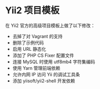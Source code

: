 # Yii2 项目模板

在 Yii2 官方的高级项目模板上做了以下修改：

- 去掉了对 Vagrant 的支持
- 删除了示例代码
- 启用 URL 静态化
- 添加了 PHP CS Fixer 配置文件
- 连接 MySQL 时使用 utf8mb4 字符集编码
- 使用 Yarn 管理前端依赖
- 允许内网 IP 访问 Yii 的调试工具条
- 添加 yiisoft/yii2-shell 开发依赖
